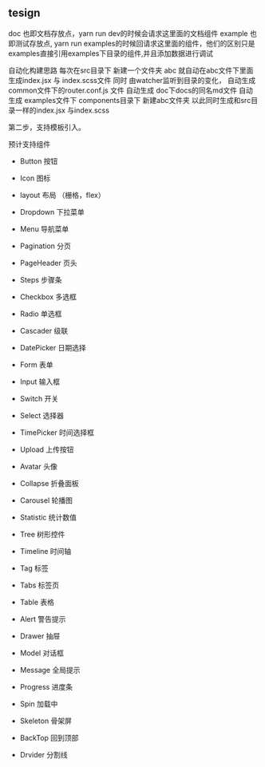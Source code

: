 ## tesign

doc 也即文档存放点，yarn run dev的时候会请求这里面的文档组件
example 也即测试存放点, yarn run examples的时候回请求这里面的组件，他们的区别只是examples直接引用examples下目录的组件,并且添加数据进行调试


自动化构建思路
每次在src目录下 新建一个文件夹 abc 就自动在abc文件下里面生成index.jsx 与 index.scss文件
同时 由watcher监听到目录的变化，
自动生成 common文件下的router.conf.js 文件
自动生成 doc下docs的同名md文件
自动生成 examples文件下 components目录下 新建abc文件夹 以此同时生成和src目录一样的index.jsx 与index.scss

第二步，支持模板引入。

预计支持组件

+ Button 按钮
+ Icon 图标

+ layout 布局 （栅格，flex）
+ Dropdown  下拉菜单
+ Menu  导航菜单
+ Pagination 分页
+ PageHeader 页头 
+ Steps 步骤条
+ Checkbox 多选框
+ Radio  单选框
+ Cascader  级联  
+ DatePicker 日期选择
+ Form 表单
+ Input 输入框
+ Switch 开关
+ Select 选择器
+ TimePicker 时间选择框
+ Upload 上传按钮
+ Avatar  头像
+ Collapse 折叠面板
+ Carousel  轮播图
+ Statistic 统计数值
+ Tree 树形控件
+ Timeline 时间轴
+ Tag 标签
+ Tabs 标签页
+ Table 表格
+ Alert 警告提示
+ Drawer 抽屉
+ Model 对话框
+ Message 全局提示
+ Progress 进度条
+ Spin 加载中
+ Skeleton 骨架屏
+ BackTop 回到顶部
+ Drvider 分割线